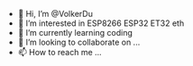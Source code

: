 - 👋 Hi, I’m @VolkerDu
- 👀 I’m interested in ESP8266 ESP32 ET32 eth
- 🌱 I’m currently learning coding
- 💞️ I’m looking to collaborate on ...
- 📫 How to reach me ...

<!---
VolkerDu/VolkerDu is a ✨ special ✨ repository because its `README.md` (this file) appears on your GitHub profile.
You can click the Preview link to take a look at your changes.
--->
